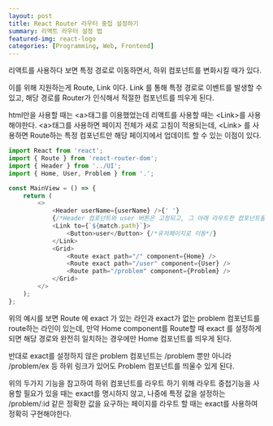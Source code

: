 ```yaml
---
layout: post
title: React Router 라우터 중첩 설정하기
summary: 리액트 라우터 설정 법
featured-img: react-logo
categories: [Programming, Web, Frontend]
---
```


리액트를 사용하다 보면 특정 경로로 이동하면서, 하위 컴포넌트를 변화시킬 때가 있다.

이를 위해 지원하는게 Route, Link 이다.
Link 를 통해 특정 경로로 이벤트를 발생할 수 있고, 해당 경로를 Router가 인식해서 적절한 컴포넌트를 띄우게 된다.

html만을 사용할 때는 \<a>태그를 이용했었는데 리액트를 사용할 때는 \<Link>를 사용해야한다. \<a>태그를 사용하면 페이지 전체가 새로 고침이 적용되는데, \<Link> 를 사용하면 Route하는 특정 컴포넌트만 해당 페이지에서 업데이트 할 수 있는 이점이 있다.

```js
import React from 'react';
import { Route } from 'react-router-dom';
import { Header } from '../UI';
import { Home, User, Problem } from '.';

const MainView = () => {
	return (
		<>
			<Header userName={userName} />{' '}
			{/*Header 컴포넌트와 user 버튼은 고정되고, 그 아래 라우트한 컴포넌트들만 바뀌게 된다.*/}
			<Link to={`${match.path}`}>
				<Button>user</Button> {/*유저페이지로 이동*/}
			</Link>
			<Grid>
				<Route exact path="/" component={Home} />
				<Route exact path="/user" component={User} />
				<Route path="/problem" component={Problem} />
			</Grid>
		</>
	);
};
```

위의 예시를 보면 Route 에 exact 가 있는 라인과 exact가 없는 problem 컴포넌트를 route하는 라인이 있는데, 만약 Home component를 Route할 때 exact 를 설정하게 되면 해당 경로와 완전히 일치하는 경우에만 Home 컴포넌트를 띄우게 된다.

반대로 exact를 설정하지 않은 problem 컴포넌트는 /problem 뿐만 아니라 /problem/ex 등 하위 링크가 있어도 Problem 컴포넌트를 띄울수 있게 된다.

위의 두가지 기능을 참고하여 하위 컴포넌트를 라우트 하기 위해 라우트 중첩기능을 사용할 필요가 있을 때는 exact를 명시하지 않고, 나중에 특정 값을 설정하는 /problem/:id 같은 정확한 값을 요구하는 페이지를 라우트 할 때는 exact를 사용하여 정확히 구현해야한다.
